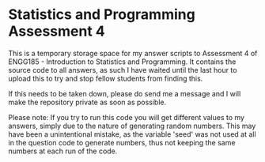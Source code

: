 # Statistics and Programming Assessment 4

This is a temporary storage space for my answer scripts to Assessment 4 of ENGG185 - Introduction to Statistics and Programming. It contains the source code to all answers, as such I have waited until the last hour to upload this to try and stop fellow students from finding this.

If this needs to be taken down, please do send me a message and I will make the repository private as soon as possible.

Please note: If you try to run this code you will get different values to my answers, simply due to the nature of generating random numbers.
This may have been a unintentional mistake, as the variable 'seed' was not used at all in the question code to generate numbers, thus not keeping the same numbers at each run of the code.
